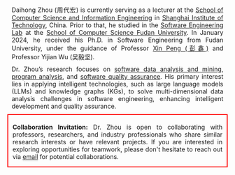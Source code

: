 <div style="text-align:justify; text-justify:inter-word; margin:10px">
    Daihong Zhou (周代宏) is currently serving as a lecturer at the <a href="https://cs.sit.edu.cn">School of Computer Science and Information Engineering</a> in <a href="https://www.sit.edu.cn">Shanghai Institute of Technology</a>, China. Prior to that, he studied in the <a href="http://www.se.fudan.edu.cn">Software Engineering Lab</a> at the <a href="https://cs.fudan.edu.cn">School of Computer Science Fudan University</a>. In January 2024, he received his Ph.D. in Software Engineering from Fudan University, under the guidance of Professor <a href="http://cspengxin.github.io">Xin Peng (彭鑫)</a> and Professor Yijian Wu (吴毅坚).
</div>


<div style="text-align:justify; text-justify:inter-word; margin:10px">
    Dr. Zhou’s research focuses on <u>software data analysis and mining</u>, <u>program analysis</u>, and <u>software quality assurance</u>. His primary interest lies in applying intelligent technologies, such as large language models (LLMs) and knowledge graphs (KGs), to solve multi-dimensional data analysis challenges in software engineering, enhancing intelligent development and quality assurance.
</div>


<div style="border: 2px solid red; text-align:justify; text-justify:inter-word; padding: 5px 10px 0px 10px;">
    <p><strong>Collaboration Invitation:</strong> Dr. Zhou is open to collaborating with professors, researchers, and industry professionals who share similar research interests or have relevant projects. If you are interested in exploring opportunities for teamwork, please don't hesitate to reach out via <a href="dhzhou@sit.edu.cn">email</a> for potential collaborations.</p>
</div>

